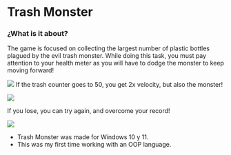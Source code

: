 # Trash Monster

### ¿What is it about?
The game is focused on collecting the largest number of plastic bottles plagued by the evil trash monster. While doing this task, you must pay attention to your health meter as you will have to dodge the monster to keep moving forward!

![](https://i.imgur.com/9gQU7Vd.gif)
If the trash counter goes to 50, you get 2x velocity, but also the monster!

![](https://i.imgur.com/rde6C2e.gif)

If you lose, you can try again, and overcome your record!

![](https://i.imgur.com/Q1CVanc.gif)

* Trash Monster was made for Windows 10 y 11.
* This was my first time working with an OOP language.



